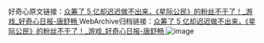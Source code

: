 好奇心原文链接：[众筹了 5 亿却迟迟做不出来，《星际公民》的粉丝不干了！_游戏_好奇心日报-唐舒畅 ](https://www.qdaily.com/articles/12222.html)
WebArchive归档链接：[众筹了 5 亿却迟迟做不出来，《星际公民》的粉丝不干了！_游戏_好奇心日报-唐舒畅 ](http://web.archive.org/web/20160629020613/http://www.qdaily.com:80/articles/12222.html)
![image](http://ww3.sinaimg.cn/large/007d5XDply1g3x0rl7zggj30u03hjb29)